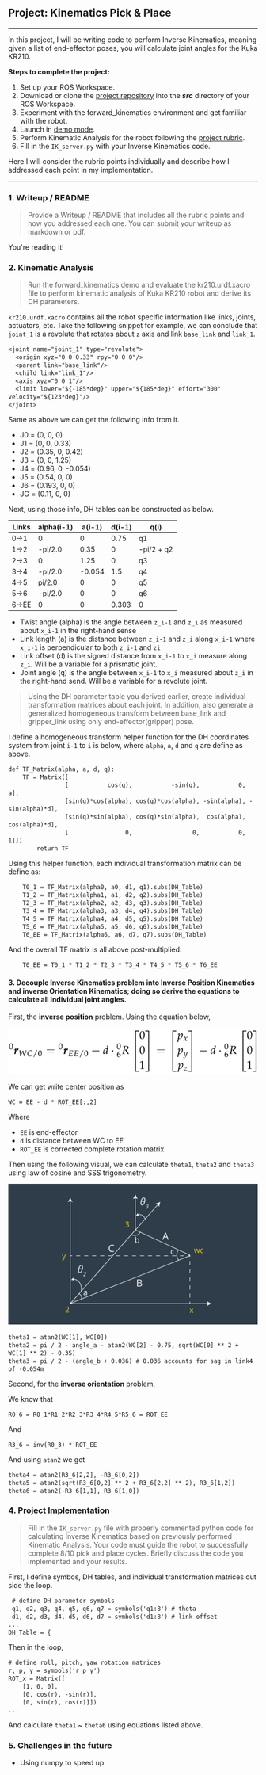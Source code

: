 ## Project: Kinematics Pick & Place
---
In this project, I will be writing code to perform Inverse Kinematics, meaning given a list of end-effector poses, you will calculate joint angles for the Kuka KR210.

**Steps to complete the project:**  


1. Set up your ROS Workspace.
2. Download or clone the [project repository](https://github.com/udacity/RoboND-Kinematics-Project) into the ***src*** directory of your ROS Workspace.  
3. Experiment with the forward_kinematics environment and get familiar with the robot.
4. Launch in [demo mode](https://classroom.udacity.com/nanodegrees/nd209/parts/7b2fd2d7-e181-401e-977a-6158c77bf816/modules/8855de3f-2897-46c3-a805-628b5ecf045b/lessons/91d017b1-4493-4522-ad52-04a74a01094c/concepts/ae64bb91-e8c4-44c9-adbe-798e8f688193).
5. Perform Kinematic Analysis for the robot following the [project rubric](https://review.udacity.com/#!/rubrics/972/view).
6. Fill in the `IK_server.py` with your Inverse Kinematics code. 


[//]: # (Image References)

[wc-equation]: ./misc_images/wc-equation.png
[theta123]: ./misc_images/theta123.png

Here I will consider the rubric points individually and describe how I addressed each point in my implementation.  

---
### 1. Writeup / README
> Provide a Writeup / README that includes all the rubric points and how you addressed each one.  You can submit your writeup as markdown or pdf.  

You're reading it!

### 2. Kinematic Analysis
> Run the forward_kinematics demo and evaluate the kr210.urdf.xacro file to perform kinematic analysis of Kuka KR210 robot and derive its DH parameters.

`kr210.urdf.xacro` contains all the robot specific information like links, joints, actuators, etc. Take the following snippet for example, we can conclude that `joint_1` is a revolute that rotates about `z` axis and link `base_link` and `link_1`.


```
<joint name="joint_1" type="revolute">
  <origin xyz="0 0 0.33" rpy="0 0 0"/>
  <parent link="base_link"/>
  <child link="link_1"/>
  <axis xyz="0 0 1"/>
  <limit lower="${-185*deg}" upper="${185*deg}" effort="300" velocity="${123*deg}"/>
</joint>
```

Same as above we can get the following info from it. 

- J0 = (0, 0, 0)
- J1 = (0, 0, 0.33)
- J2 = (0.35, 0, 0.42)
- J3 = (0, 0, 1.25)
- J4 = (0.96, 0, -0.054)
- J5 = (0.54, 0, 0)
- J6 = (0.193, 0, 0)
- JG = (0.11, 0, 0)

Next, using those info, DH tables can be constructed as below. 

Links | alpha(i-1) | a(i-1) | d(i-1) | q(i)
--- | --- | --- | --- | ---
0->1 | 0 | 0 | 0.75 | q1
1->2 | -pi/2.0 | 0.35 | 0 | -pi/2 + q2
2->3 | 0 | 1.25 | 0 | q3
3->4 |  -pi/2.0 | -0.054 | 1.5 | q4
4->5 | pi/2.0 | 0 | 0 | q5
5->6 | -pi/2.0 | 0 | 0 | q6
6->EE | 0 | 0 | 0.303 | 0

- Twist angle (alpha) is the angle between `z_i-1` and `z_i` as measured about `x_i-1` in the right-hand sense
- Link length (a) is the distance between `z_i-1` and `z_i` along `x_i-1` where `x_i-1` is perpendicular to both `z_i-1` and `zi`
- Link offset (d) is the signed distance from `x_i-1` to `x_i` measure along `z_i`. Will be a variable for a prismatic joint.
- Joint angle (q) is the angle between `x_i-1` to `x_i` measured about `z_i` in the right-hand send. Will be a variable for a revolute joint.


> Using the DH parameter table you derived earlier, create individual transformation matrices about each joint. In addition, also generate a generalized homogeneous transform between base_link and gripper_link using only end-effector(gripper) pose.

I define a homogeneous transform helper function for the DH coordinates system from joint `i-1` to `i` is below, where `alpha`, `a`, `d` and `q` are define as above.

    def TF_Matrix(alpha, a, d, q):
        TF = Matrix([
                    [           cos(q),           -sin(q),           0,             a],
                    [sin(q)*cos(alpha), cos(q)*cos(alpha), -sin(alpha), -sin(alpha)*d],
                    [sin(q)*sin(alpha), cos(q)*sin(alpha),  cos(alpha),  cos(alpha)*d],
                    [                0,                 0,           0,             1]])
            return TF

Using this helper function, each individual transformation matrix can be define as:

        T0_1 = TF_Matrix(alpha0, a0, d1, q1).subs(DH_Table)
        T1_2 = TF_Matrix(alpha1, a1, d2, q2).subs(DH_Table)
        T2_3 = TF_Matrix(alpha2, a2, d3, q3).subs(DH_Table)
        T3_4 = TF_Matrix(alpha3, a3, d4, q4).subs(DH_Table)
        T4_5 = TF_Matrix(alpha4, a4, d5, q5).subs(DH_Table)
        T5_6 = TF_Matrix(alpha5, a5, d6, q6).subs(DH_Table)
        T6_EE = TF_Matrix(alpha6, a6, d7, q7).subs(DH_Table)

And the overall TF matrix is all above post-multiplied:

        T0_EE = T0_1 * T1_2 * T2_3 * T3_4 * T4_5 * T5_6 * T6_EE


#### 3. Decouple Inverse Kinematics problem into Inverse Position Kinematics and inverse Orientation Kinematics; doing so derive the equations to calculate all individual joint angles.

First, the **inverse position** problem. Using the equation below,

![wc equation][wc-equation]

We can get write center position as

	WC = EE - d * ROT_EE[:,2]
	
Where 

* `EE` is end-effector
* `d` is distance between WC to EE
* `ROT_EE` is corrected complete rotation matrix.

Then using the following visual, we can calculate `theta1`, `theta2` and `theta3` using law of cosine and SSS trigonometry.

![theta1, theta2, theta3][theta123]

    theta1 = atan2(WC[1], WC[0])
    theta2 = pi / 2 - angle_a - atan2(WC[2] - 0.75, sqrt(WC[0] ** 2 + WC[1] ** 2) - 0.35)
    theta3 = pi / 2 - (angle_b + 0.036) # 0.036 accounts for sag in link4 of -0.054m

Second, for the **inverse orientation** problem,

We know that

	R0_6 = R0_1*R1_2*R2_3*R3_4*R4_5*R5_6 = ROT_EE

And

	R3_6 = inv(R0_3) * ROT_EE

And using `atan2` we get

	theta4 = atan2(R3_6[2,2], -R3_6[0,2])
	theta5 = atan2(sqrt(R3_6[0,2] ** 2 + R3_6[2,2] ** 2), R3_6[1,2])
	theta6 = atan2(-R3_6[1,1], R3_6[1,0])


### 4. Project Implementation

> Fill in the `IK_server.py` file with properly commented python code for calculating Inverse Kinematics based on previously performed Kinematic Analysis. Your code must guide the robot to successfully complete 8/10 pick and place cycles. Briefly discuss the code you implemented and your results. 

First, I define symbos, DH tables, and individual transformation matrices out side the loop.

     # define DH parameter symbols
     q1, q2, q3, q4, q5, q6, q7 = symbols('q1:8') # theta
     d1, d2, d3, d4, d5, d6, d7 = symbols('d1:8') # link offset
	...
	DH_Table = {
	
Then in the loop, 	    

	# define roll, pitch, yaw rotation matrices
	r, p, y = symbols('r p y')
	ROT_x = Matrix([
		[1, 0, 0],
		[0, cos(r), -sin(r)],
		[0, sin(r), cos(r)]])
	...
	
And calculate `theta1` ~ `theta6` using equations listed above.

### 5. Challenges in the future
* Using numpy to speed up

